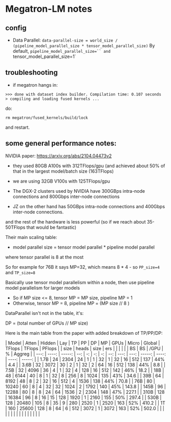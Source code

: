 # Megatron-LM notes

## config

- Data Parallel: `data-parallel-size = world_size / (pipeline_model_parallel_size * tensor_model_parallel_size)`
   By default, `pipeline_model_parallel_size=`` and `tensor_model_parallel_size=1`


## troubleshooting

- if megatron hangs in:

```
>>> done with dataset index builder. Compilation time: 0.107 seconds
> compiling and loading fused kernels ...
```
do:
```
rm megatron/fused_kernels/build/lock
```
and restart.



## some general performance notes:

NVIDIA paper: https://arxiv.org/abs/2104.04473v2

- they used 80GB A100s with 312TFlops/gpu (and achieved about 50% of that in the largest model/batch size (163TFlops)

- we are using 32GB V100s with 125TFlops/gpu

- The DGX-2 clusters used by NVIDIA have 300GBps intra-node connections and 800Gbps inter-node connections

- JZ on the other hand has 50GBps intra-node connections and 400Gbps inter-node connections.

and the rest of the hardware is less powerful (so if we reach about 35-50TFlops that would be fantastic)

Their main scaling table:

- model parallel size = tensor model parallel * pipeline model parallel

where tensor parallel is 8 at the most

So for example for 76B it says MP=32, which means 8 * 4 - so `PP_size=4` and `TP_size=8`

Basically use tensor model parallelism within a node, then use pipeline model parallelism for larger models
- So if MP size <= 8, tensor MP = MP size, pipeline MP = 1
- Otherwise, tensor MP = 8, pipeline MP = (MP size // 8 )

DataParallel isn't not in the table, it's:

DP = (total number of GPUs // MP size)

Here is the main table from the paper with added breakdown of TP/PP/DP:

| Model | Atten | Hidden | Lay | TP | PP | DP |  MP | GPUs | Micro | Global | TFlops | TFlops | PFlops |
| size  | heads |   size | ers |    |    |    |     |      |    BS |     BS |   /GPU |      % | Aggreg |
| ---:  | ----: | -----: | --: | -: | -: | -: | --: | ---: |  ---: | -----: |  ----: |  ----: | -----: |
| 1.7B  |    24 |   2304 |  24 |  1 |  1 | 32 |   1 |   32 |    16 |    512 |    137 |    44% |    4.4 |
| 3.6B  |    32 |   3072 |  30 |  2 |  1 | 32 |   2 |   64 |    16 |    512 |    138 |    44% |    8.8 |
| 7.5B  |    32 |   4096 |  36 |  4 |  1 | 32 |   4 |  128 |    16 |    512 |    142 |    46% |   18.2 |
| 18B   |    48 |   6144 |  40 |  8 |  1 | 32 |   8 |  256 |     8 |   1024 |    135 |    43% |   34.6 |
| 39B   |    64 |   8192 |  48 |  8 |  2 | 32 |  16 |  512 |     4 |   1536 |    138 |    44% |   70.8 |
| 76B   |    80 |  10240 |  60 |  8 |  4 | 32 |  32 | 1024 |     2 |   1792 |    140 |    45% |  143.8 |
| 145B  |    96 |  12288 |  80 |  8 |  8 | 24 |  64 | 1536 |     2 |   2304 |    148 |    47% |  227.1 |
| 310B  |   128 |  16384 |  96 |  8 | 16 | 15 | 128 | 1920 |     1 |   2160 |    155 |    50% |  297.4 |
| 530B  |   128 |  20480 | 105 |  8 | 35 |  9 | 280 | 2520 |     1 |   2520 |    163 |    52% |  410.2 |
| 1T    |   160 |  25600 | 128 |  8 | 64 |  6 | 512 | 3072 |     1 |   3072 |    163 |    52% |  502.0 |
|       |       |        |     |    |    |    |     |      |       |        |        |        |        |
